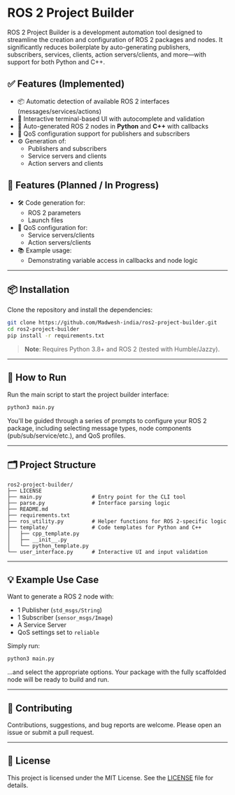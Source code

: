 # ROS 2 Project Builder

ROS 2 Project Builder is a development automation tool designed to streamline the creation and configuration of ROS 2 packages and nodes. It significantly reduces boilerplate by auto-generating publishers, subscribers, services, clients, action servers/clients, and more—with support for both Python and C++.

## ✅ Features (Implemented)

- 📦 Automatic detection of available ROS 2 interfaces (messages/services/actions)
- 🧠 Interactive terminal-based UI with autocomplete and validation
- 🔄 Auto-generated ROS 2 nodes in **Python** and **C++** with callbacks
- 🧭 QoS configuration support for publishers and subscribers
- ⚙️ Generation of:
  - Publishers and subscribers 
  - Service servers and clients
  - Action servers and clients

## 🚧 Features (Planned / In Progress)

- 🛠 Code generation for:
  - ROS 2 parameters
  - Launch files
- 🧭 QoS configuration for:
  - Service servers/clients
  - Action servers/clients
- 📚 Example usage:
  - Demonstrating variable access in callbacks and node logic

---

## 📦 Installation

Clone the repository and install the dependencies:

```bash
git clone https://github.com/Madwesh-india/ros2-project-builder.git
cd ros2-project-builder
pip install -r requirements.txt
````

> **Note**: Requires Python 3.8+ and ROS 2 (tested with Humble/Jazzy).

---

## 🚀 How to Run

Run the main script to start the project builder interface:

```bash
python3 main.py
```

You'll be guided through a series of prompts to configure your ROS 2 package, including selecting message types, node components (pub/sub/service/etc.), and QoS profiles.

---

## 🗂 Project Structure

```
ros2-project-builder/
├── LICENSE
├── main.py                # Entry point for the CLI tool
├── parse.py               # Interface parsing logic
├── README.md
├── requirements.txt
├── ros_utility.py         # Helper functions for ROS 2-specific logic
├── template/              # Code templates for Python and C++
│   ├── cpp_template.py
│   ├── __init__.py
│   └── python_template.py
└── user_interface.py      # Interactive UI and input validation
```

---

## 💡 Example Use Case

Want to generate a ROS 2 node with:

* 1 Publisher (`std_msgs/String`)
* 1 Subscriber (`sensor_msgs/Image`)
* A Service Server
* QoS settings set to `reliable`

Simply run:

```bash
python3 main.py
```

...and select the appropriate options. Your package with the fully scaffolded node will be ready to build and run.

---

## 📌 Contributing

Contributions, suggestions, and bug reports are welcome. Please open an issue or submit a pull request.

---

## 📄 License

This project is licensed under the MIT License. See the [LICENSE](./LICENSE) file for details.
